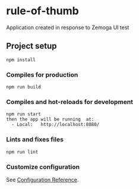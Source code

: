 # rule-of-thumb
Application created in response to Zemoga UI test
## Project setup
```
npm install
```

### Compiles for production
```
npm run build
```

### Compiles and hot-reloads for development
```
npm run start
then the app will be running  at:
  - Local:   http://localhost:8080/
```


### Lints and fixes files
```
npm run lint
```

### Customize configuration
See [Configuration Reference](https://cli.vuejs.org/config/).

